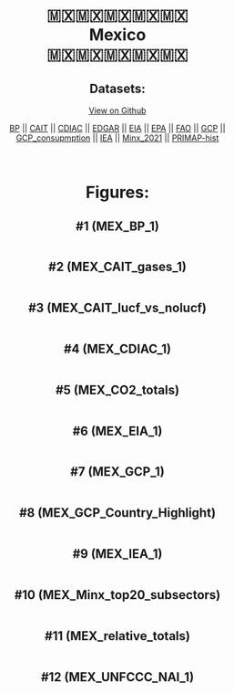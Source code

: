
<center>
<h1 align="center">
🇲🇽🇲🇽🇲🇽🇲🇽🇲🇽
<br>
Mexico
<br>
🇲🇽🇲🇽🇲🇽🇲🇽🇲🇽
</h1>
<h2>Datasets:</h2>
<p><a href="https://github.com/dquintani/GreenhouseData/tree/master/country_data/MEX_Mexico/data">View on Github</a>
<br></p><p><a href="data/MEX_BP.csv">BP</a> || <a href="data/MEX_CAIT.csv">CAIT</a> || <a href="data/MEX_CDIAC.csv">CDIAC</a> || <a href="data/MEX_EDGAR.csv">EDGAR</a> || <a href="data/MEX_EIA.csv">EIA</a> || <a href="data/MEX_EPA.csv">EPA</a> || <a href="data/MEX_FAO.csv">FAO</a> || <a href="data/MEX_GCP.csv">GCP</a> || <a href="data/MEX_GCP_consupmption.csv">GCP_consupmption</a> || <a href="data/MEX_IEA.csv">IEA</a> || <a href="data/MEX_Minx_2021.csv">Minx_2021</a> || <a href="data/MEX_PRIMAP-hist.csv">PRIMAP-hist</a></p><p><br></p>
<h1>Figures:</h1><h2>#1 (MEX_BP_1)</h2>
<p><img alt="" src="figures/MEX_BP_1.png" /></p><h2>#2 (MEX_CAIT_gases_1)</h2>
<p><img alt="" src="figures/MEX_CAIT_gases_1.png" /></p><h2>#3 (MEX_CAIT_lucf_vs_nolucf)</h2>
<p><img alt="" src="figures/MEX_CAIT_lucf_vs_nolucf.png" /></p><h2>#4 (MEX_CDIAC_1)</h2>
<p><img alt="" src="figures/MEX_CDIAC_1.png" /></p><h2>#5 (MEX_CO2_totals)</h2>
<p><img alt="" src="figures/MEX_CO2_totals.png" /></p><h2>#6 (MEX_EIA_1)</h2>
<p><img alt="" src="figures/MEX_EIA_1.png" /></p><h2>#7 (MEX_GCP_1)</h2>
<p><img alt="" src="figures/MEX_GCP_1.png" /></p><h2>#8 (MEX_GCP_Country_Highlight)</h2>
<p><img alt="" src="figures/MEX_GCP_Country_Highlight.png" /></p><h2>#9 (MEX_IEA_1)</h2>
<p><img alt="" src="figures/MEX_IEA_1.png" /></p><h2>#10 (MEX_Minx_top20_subsectors)</h2>
<p><img alt="" src="figures/MEX_Minx_top20_subsectors.png" /></p><h2>#11 (MEX_relative_totals)</h2>
<p><img alt="" src="figures/MEX_relative_totals.png" /></p><h2>#12 (MEX_UNFCCC_NAI_1)</h2>
<p><img alt="" src="figures/MEX_UNFCCC_NAI_1.png" /></p>
